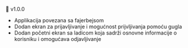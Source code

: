 📍 v1.0.0
- Applikacija povezana sa fajerbejsom
- Dodan ekran za prijavljivanje i mogućnost
  prijvljivanja pomoću gugla
- Dodan početni ekran sa ladicom koja
  sadrži osnovne informacije o korisniku i
  omogućava odjavljivanje